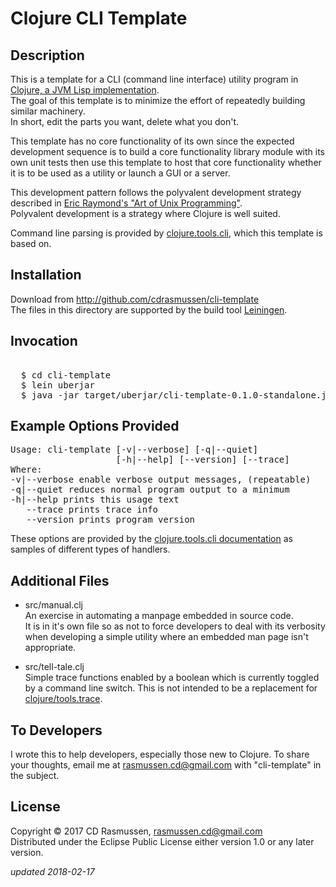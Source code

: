# Clojure CLI Template

## Description 

This is a template for a CLI (command line interface) utility program
in [Clojure, a JVM Lisp implementation](https://clojure.org/).  
The goal of this template is to minimize the effort of repeatedly
building similar machinery.  
In short, edit the parts you want, delete what you don't.

This template has no core functionality of its own since the expected
development sequence is to build a core functionality library module
with its own unit tests then use this template to host that core
functionality whether it is to be used as a utility or launch a GUI or
a server.

This development pattern follows the polyvalent development strategy
described in [Eric Raymond's "Art of Unix Programming"](http://www.catb.org/esr/writings/taoup/).  
Polyvalent development is a strategy where Clojure is well suited.

Command line parsing is provided by
[clojure.tools.cli](https://github.com/clojure/tools.cli), which
this template is based on.

## Installation

Download from http://github.com/cdrasmussen/cli-template  
The files in this directory are supported by the build tool
[Leiningen](https://leiningen.org/).

## Invocation
<PRE> 
  $ cd cli-template  
  $ lein uberjar  
  $ java -jar target/uberjar/cli-template-0.1.0-standalone.jar [args]
</PRE>

## Example Options Provided
<PRE>
Usage: cli-template [-v|--verbose] [-q|--quiet]
                    [-h|--help] [--version] [--trace]
Where:
-v|--verbose enable verbose output messages, (repeatable)  
-q|--quiet reduces normal program output to a minimum  
-h|--help prints this usage text  
   --trace prints trace info  
   --version prints program version
</PRE>

These options are provided by the
[clojure.tools.cli documentation](http://clojure.github.io/tools.cli/index.html#clojure.tools.cli/parse-opts)
as samples of different types of handlers.

## Additional Files

  * src/manual.clj  
    An exercise in automating a manpage embedded in source code.  
    It is in it's own file so as not to force developers to
    deal with its verbosity when developing a simple utility where
    an embedded man page isn't appropriate.

  * src/tell-tale.clj  
    Simple trace functions enabled by a boolean which is currently
    toggled by a command line switch. This is not intended to be a replacement
    for [clojure/tools.trace](https://github.com/clojure/tools.trace).

## To Developers

  I wrote this to help developers, especially those new to Clojure.
  To share your thoughts, email me at rasmussen.cd@gmail.com with
  "cli-template" in the subject.

## License

Copyright © 2017 CD Rasmussen, rasmussen.cd@gmail.com  
Distributed under the Eclipse Public License either version 1.0 or any
later version.

_updated 2018-02-17_
